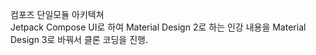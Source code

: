 컴포즈 단일모듈 아키텍쳐 </br>
Jetpack Compose UI로 하여 Material Design 2로 하는 인강 내용을 Material Design 3로 바꿔서 클론 코딩을 진행.
